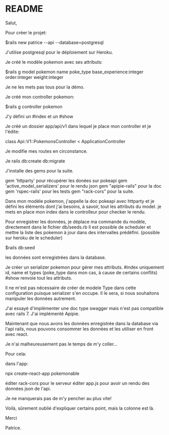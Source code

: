 # README
Salut,

Pour créer le projet: 

$rails new patrice --api --database=postgresql

J'utilise postgresql pour le déploiement sur Heroku.

Je créé le modèle pokemon avec ses attributs: 

$rails g model pokemon name poke_type base_experience:integer order:integer weight:integer

Je ne les mets pas tous pour la démo.

Je créé mon controller pokemon:

$rails g controller pokemon

J'y défini un #index et un #show

Je créé un dossier app/api/v1 dans lequel je place mon controller et je l'édite:

class Api::V1::PokemonsController < ApplicationController

Je modifie mes routes en circonstance.

Je rails db:create db:migrate

J'installe des gems pour la suite.

gem 'httparty' pour récupérer les donées sur pokeapi
gem 'active_model_serializers' pour le rendu json
gem "apipie-rails" pour la doc
gem 'rspec-rails' pour les tests
gem "rack-cors" pour la suite.

Dans mon modèle pokemon, j'appelle la doc pokeapi avec httparty et je défini les éléments dont j'ai besoins, à savoir, tout les attributs du model.
je mets en place mon index dans le controlleur pour checker le rendu.

Pour enregistrer les données, je déplace ma commande du modèle, directement dans le fichier db/seeds.rb
Il est possible de scheduler et mettre la liste des pokemon à jour dans des intervalles prédéfini. (possible sur heroku de le scheduler)

$rails db:seed

les données sont enregistrées dans la database.

Je créer un serializer pokemon pour gérer mes attributs.
#index uniquement id, name et types (poke_type dans mon cas, à cause de certains conflits)
#show renvoie tout les attributs.

Il ne m'est pas nécessaire de créer de modele Type dans cette configuration puisque serializer s'en occupe. Il le sera, si nous souhaitons manipuler les données autrement.

J'ai essayé d'implémenter une doc type swagger mais n'est pas compatible avec rails 7.
J'ai implémenté Apipie.

Maintenant que nous avons les données enregistrée dans la database via l'api rails, nous pouvons consommer les données et les utiliser en front avec react.

Je n'ai malheureusement pas le temps de m'y coller...

Pour cela:

dans l'app:

npx create-react-app pokemonable

éditer rack-cors pour le serveur
éditer app.js pour avoir un rendu des données json de l'api.

Je ne manquerais pas de m'y pencher au plus vite!

Voilà, sûrement oublié d'expliquer certains point, mais la colonne est là.

Merci

Patrice.





